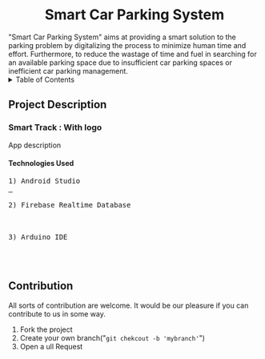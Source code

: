 <h1 align="center">
    Smart Car Parking System   
</h1>
"Smart Car Parking System" aims at providing a smart solution to the parking problem by digitalizing the process to minimize human time and effort. Furthermore, to reduce the wastage of time and fuel in searching for an available parking space due to insufficient car parking spaces or inefficient car parking management.
   <details><summary>Table of Contents</summary>
      <p>
        <br>
          1. About the Project
        </br>
        2. Contribtion
      </p>
    </details>
<h2> 
  Project Description
</h2>
<h3>
  Smart Track : With logo
</h3>
<p dir="auto">
  App description
</p>
<h4 dir="auto">
  Technologies Used
</h4>
<pre>
1) Android Studio
<a href="https://developer.android.com/studio/"> 
</a>
2) Firebase Realtime Database
<a href="https://firebase.google.com/">
<img_src="" width="30" style="max-width: 100%;">
</a>
3) Arduino IDE
<a href="https://www.arduino.cc/en/software/">
<img_src="" width="30" style="max-width: 100%;">
</a>
</pre>
<h2 dir="auto">
  Contribution
</h2>
<p dir="auto">
  All sorts of contribution are welcome. It would be our pleasure if you can contribute to us in some way.
</p>
<ol dir="auto">
  <li> Fork the project </li>
  <li> Create your own branch("<code>git chekcout -b 'mybranch'</code>") </li>
<li> Open a ull Request</li>
</ol>


  
